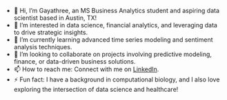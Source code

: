 - 👋 Hi, I’m Gayathree, an MS Business Analytics student and aspiring data scientist based in Austin, TX!
- 👀 I’m interested in data science, financial analytics, and leveraging data to drive strategic insights.
- 🌱 I’m currently learning advanced time series modeling and sentiment analysis techniques.
- 💞️ I’m looking to collaborate on projects involving predictive modeling, finance, or data-driven business solutions.
- 📫 How to reach me: Connect with me on [LinkedIn](https://linkedin.com/in/gayathreegopi).
- ⚡ Fun fact: I have a background in computational biology, and I also love exploring the intersection of data science and healthcare!

<!---
gayathreegopi/gayathreegopi is a ✨ special ✨ repository because its `README.md` (this file) appears on your GitHub profile.
You can click the Preview link to take a look at your changes.
--->
